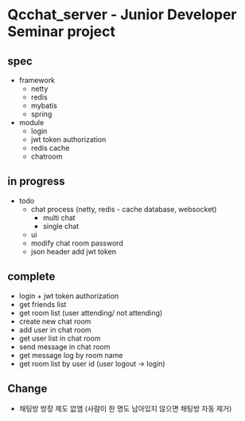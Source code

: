 # Qcchat_server - Junior Developer Seminar project 
## spec
- framework
  - netty
  - redis
  - mybatis
  - spring
- module
  - login
  - jwt token authorization
  - redis cache
  - chatroom 
  
## in progress

- todo
  - chat process (netty, redis - cache database, websocket)
    - multi chat
    - single chat
  - ui 
  - modify chat room password
  - json header add jwt token 
  
## complete
- login + jwt token authorization 
- get friends list 
- get room list (user attending/ not attending)
- create new chat room
- add user in chat room 
- get user list in chat room 
- send message in chat room 
- get message log by room name
- get room list by user id (user logout -> login)

## Change
- 채팅방 방장 제도 없앰 (사람이 한 명도 남아있지 않으면 채팅방 자동 제거)
